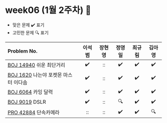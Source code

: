 
# week06 (1월 2주차) :pencil:

- 맞은 문제 :heavy_check_mark: 표기
- 고민한 문제 :mag: 표기


| Problem No.                                                                             |       이석범       | 장현영 |       정영일       |       최규림       |       김아영       |
| :-------------------------------------------------------------------------------------- | :----------------: | :----: | :----------------: | :----------------: | :----------------: |
| [BOJ 14940](https://www.acmicpc.net/problem/14940) 쉬운 최단거리                        | :heavy_check_mark: |   ::   | :heavy_check_mark: | :heavy_check_mark: | :heavy_check_mark: |
| [BOJ 1620](https://www.acmicpc.net/problem/1620) 나는야 포켓몬 마스터 이다솜            | :heavy_check_mark: |   ::   | :heavy_check_mark: | :heavy_check_mark: | :heavy_check_mark: |
| [BOJ 6064](https://www.acmicpc.net/problem/6064) 카잉 달력                              | :heavy_check_mark: |   ::   | :heavy_check_mark: | :heavy_check_mark: | :heavy_check_mark: |
| [BOJ 9019](https://www.acmicpc.net/problem/9019) DSLR                                   | :heavy_check_mark: |   ::   |       :mag:        | :heavy_check_mark: | :heavy_check_mark: |
| [PRO 42884](https://school.programmers.co.kr/learn/courses/30/lessons/42884) 단속카메라 |         ::         |   ::   | :heavy_check_mark: | :heavy_check_mark: |       :mag:        |
